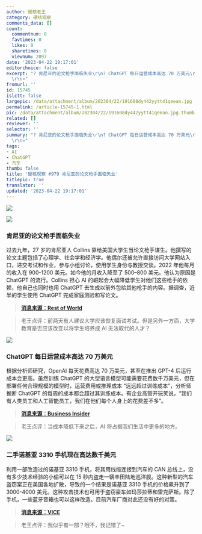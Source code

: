 ```yaml
---
author: 硬核老王
category: 硬核观察
comments_data: []
count:
  commentnum: 0
  favtimes: 0
  likes: 0
  sharetimes: 0
  viewnum: 2097
date: '2023-04-22 19:17:01'
editorchoice: false
excerpt: "? 肯尼亚的论文枪手面临失业\r\n? ChatGPT 每日运营成本高达 70 万美元\r\n? 二手诺基亚 3310 手机现在高达数千美元\r\n»
  \r\n»"
fromurl: ''
id: 15745
islctt: false
largepic: /data/attachment/album/202304/22/191608dy442yytt41qeean.jpg
permalink: /article-15745-1.html
pic: /data/attachment/album/202304/22/191608dy442yytt41qeean.jpg.thumb.jpg
related: []
reviewer: ''
selector: ''
summary: "? 肯尼亚的论文枪手面临失业\r\n? ChatGPT 每日运营成本高达 70 万美元\r\n? 二手诺基亚 3310 手机现在高达数千美元\r\n»
  \r\n»"
tags:
- AI
- ChatGPT
- 汽车
thumb: false
title: '硬核观察 #979 肯尼亚的论文枪手面临失业'
titlepic: true
translator: ''
updated: '2023-04-22 19:17:01'
---
```


![](/data/attachment/album/202304/22/191608dy442yytt41qeean.jpg)


![](/data/attachment/album/202304/22/191619fwlqxzvmwxnknwev.jpg)


### 肯尼亚的论文枪手面临失业


过去九年，27 岁的肯尼亚人 Collins 靠给美国大学生当论文枪手谋生。他撰写的论文主题包括了心理学、社会学和经济学。他偶尔还被允许直接访问大学网站入口，递交考试和作业，参与小组讨论，使用学生身份与教授交谈。2022 年他每月的收入在 900-1200 美元。如今他的月收入降至了 500–800 美元。他认为原因是 ChatGPT 的流行。Collins 担心 AI 的崛起会大幅降低学生对他们这些枪手的依赖，他自己也同时也用 ChatGPT 去生成以前外包给其他枪手的内容。据调查，近半的学生使用 ChatGPT 完成家庭测验和写论文。



> 
> **[消息来源：Rest of World](https://restofworld.org/2023/chatgpt-taking-kenya-ghostwriters-jobs/)**
> 
> 
> 



> 
> 老王点评：前两天有人建议大学应该恢复面试考试。但是另外一方面，大学教育是否应该改变以将学生培养成 AI 无法取代的人才？
> 
> 
> 


![](/data/attachment/album/202304/22/191630se0jsrk0rezmkggr.jpg)


### ChatGPT 每日运营成本高达 70 万美元


根据分析师研究，OpenAI 每天花费高达 70 万美元，甚至在推出 GPT-4 后运行成本会更高。虽然训练 ChatGPT 的大型语言模型可能需要花费数千万美元，但在部署任何合理规模的模型时，运营费用或推理成本 “远远超过训练成本”，分析师推断 ChatGPT 的每周的成本都会超过其训练成本。有企业高管开玩笑说，“我们有人类员工和人工智能员工，我们在他们每个人身上的花费差不多”。



> 
> **[消息来源：Business Insider](https://www.businessinsider.com/how-much-chatgpt-costs-openai-to-run-estimate-report-2023-4)**
> 
> 
> 



> 
> 老王点评：当成本降低下来之后，AI 将占据我们生活中更多的地方。
> 
> 
> 


![](/data/attachment/album/202304/22/191642v0d03o3jj0dc402q.jpg)


### 二手诺基亚 3310 手机现在高达数千美元


利用一部改造过的诺基亚 3310 手机，将其用线缆连接到汽车的 CAN 总线上，没有多少技术经验的小偷可以在 15 秒内盗走一辆丰田陆地巡洋舰。这种新型的汽车盗窃案正在美国各地扩散，导致的一个结果是诺基亚 3310 手机的价格飙升到了 3000-4000 美元。这种攻击技术也可用于盗窃豪车如玛莎拉蒂和雷克萨斯。除了手机，一些蓝牙音箱也可以这样改造。目前汽车厂商对此还没有好的对策。



> 
> **[消息来源：VICE](https://www.vice.com/en/article/v7beyj/car-thieves-tech-hidden-old-nokia-phones-bluetooth-speakers-emergency-engine-start-keyless)**
> 
> 
> 



> 
> 老王点评：我似乎有一部？哦不，我记错了~
> 
> 
>